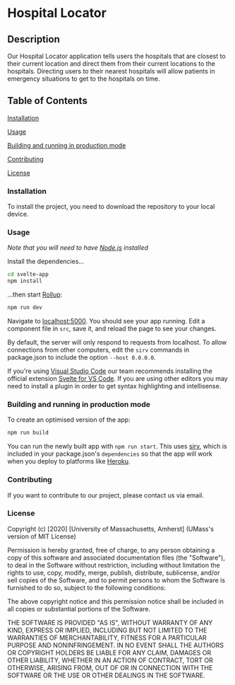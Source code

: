 # Hospital Locator

## Description 
Our Hospital Locator application tells users the hospitals that are closest to their current location and direct them from their current locations to the hospitals. Directing users to their nearest hospitals will allow patients in emergency situations to get to the hospitals on time. 

## Table of Contents
[Installation](#installation)

[Usage](#usage)

[Building and running in production mode](#building)

[Contributing](#contributing)

[License](#license)

<a name="installation"></a>
### Installation
To install the project, you need to download the repository to your local device. 

<a name="usage"></a>
### Usage
*Note that you will need to have [Node.js](https://nodejs.org/en/) installed*

Install the dependencies...

```bash
cd svelte-app
npm install
```

...then start [Rollup](https://rollupjs.org):

```bash
npm run dev
```

Navigate to [localhost:5000](http://localhost:5000). You should see your app running. Edit a component file in `src`, save it, and reload the page to see your changes.

By default, the server will only respond to requests from localhost. To allow connections from other computers, edit the `sirv` commands in package.json to include the option `--host 0.0.0.0`.

If you're using [Visual Studio Code](https://code.visualstudio.com/) our team recommends installing the official extension [Svelte for VS Code](https://marketplace.visualstudio.com/items?itemName=svelte.svelte-vscode). If you are using other editors you may need to install a plugin in order to get syntax highlighting and intellisense.

<a name="building"></a>
### Building and running in production mode

To create an optimised version of the app:

```bash
npm run build
```

You can run the newly built app with `npm run start`. This uses [sirv](https://github.com/lukeed/sirv), which is included in your package.json's `dependencies` so that the app will work when you deploy to platforms like [Heroku](https://heroku.com).

<a name="contributing"></a>
### Contributing
If you want to contribute to our project, please contact us via email.

<a name="license"></a>
### License
Copyright (c) [2020] [University of Massachusetts, Amherst] (UMass's version of MIT License)

Permission is hereby granted, free of charge, to any person obtaining a copy
of this software and associated documentation files (the "Software"), to deal
in the Software without restriction, including without limitation the rights
to use, copy, modify, merge, publish, distribute, sublicense, and/or sell
copies of the Software, and to permit persons to whom the Software is
furnished to do so, subject to the following conditions:

The above copyright notice and this permission notice shall be included in all
copies or substantial portions of the Software.

THE SOFTWARE IS PROVIDED "AS IS", WITHOUT WARRANTY OF ANY KIND, EXPRESS OR
IMPLIED, INCLUDING BUT NOT LIMITED TO THE WARRANTIES OF MERCHANTABILITY,
FITNESS FOR A PARTICULAR PURPOSE AND NONINFRINGEMENT. IN NO EVENT SHALL THE
AUTHORS OR COPYRIGHT HOLDERS BE LIABLE FOR ANY CLAIM, DAMAGES OR OTHER
LIABILITY, WHETHER IN AN ACTION OF CONTRACT, TORT OR OTHERWISE, ARISING FROM,
OUT OF OR IN CONNECTION WITH THE SOFTWARE OR THE USE OR OTHER DEALINGS IN THE
SOFTWARE.
